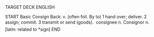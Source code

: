 TARGET DECK
ENGLISH

START
Basic
Consign
Back: v. (often foll. By to) 1 hand over; deliver. 2 assign; commit. 3 transmit or send (goods).  consignee n. Consignor n. [latin: related to *sign]
END

